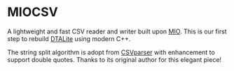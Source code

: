 # MIOCSV

A lightweight and fast CSV reader and writer built upon [MIO](https://github.com/wxinix/MIO). This is our first step to rebuild [DTALite](https://github.com/asu-trans-ai-lab/DTALite) using modern C++.

The string split algorithm is adopt from [CSVparser](https://github.com/rsylvian/CSVparser) with enhancement to support double quotes. Thanks to its original author for this elegant piece!